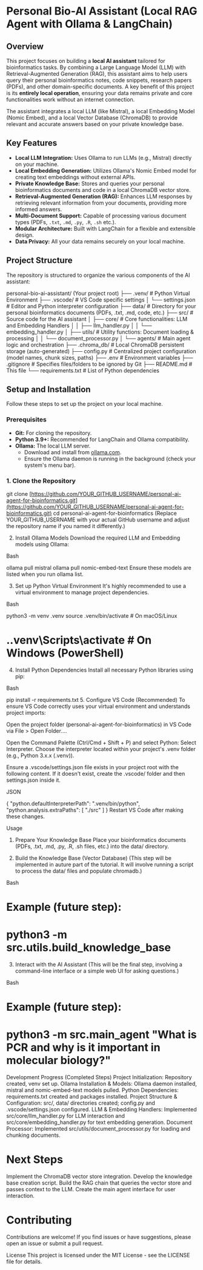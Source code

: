 # Personal Bio-AI Assistant (Local RAG Agent with Ollama & LangChain)

## Overview

This project focuses on building a **local AI assistant** tailored for bioinformatics tasks. By combining a Large Language Model (LLM) with Retrieval-Augmented Generation (RAG), this assistant aims to help users query their personal bioinformatics notes, code snippets, research papers (PDFs), and other domain-specific documents. A key benefit of this project is its **entirely local operation**, ensuring your data remains private and core functionalities work without an internet connection.

The assistant integrates a local LLM (like Mistral), a local Embedding Model (Nomic Embed), and a local Vector Database (ChromaDB) to provide relevant and accurate answers based on your private knowledge base.

## Key Features

* **Local LLM Integration:** Uses Ollama to run LLMs (e.g., Mistral) directly on your machine.
* **Local Embedding Generation:** Utilizes Ollama's Nomic Embed model for creating text embeddings without external APIs.
* **Private Knowledge Base:** Stores and queries your personal bioinformatics documents and code in a local ChromaDB vector store.
* **Retrieval-Augmented Generation (RAG):** Enhances LLM responses by retrieving relevant information from your documents, providing more informed answers.
* **Multi-Document Support:** Capable of processing various document types (PDFs, `.txt`, `.md`, `.py`, `.R`, `.sh` etc.).
* **Modular Architecture:** Built with LangChain for a flexible and extensible design.
* **Data Privacy:** All your data remains securely on your local machine.

## Project Structure

The repository is structured to organize the various components of the AI assistant:

personal-bio-ai-assistant/  (Your project root)
├── .venv/                   # Python Virtual Environment
├── .vscode/                 # VS Code specific settings
│   └── settings.json        # Editor and Python interpreter configuration
├── data/                    # Directory for your personal bioinformatics documents (PDFs, .txt, .md, code, etc.)
├── src/                     # Source code for the AI assistant
│   ├── core/                # Core functionalities: LLM and Embedding Handlers
│   │   ├── llm_handler.py
│   │   └── embedding_handler.py
│   ├── utils/               # Utility functions: Document loading & processing
│   │   └── document_processor.py
│   └── agents/              # Main agent logic and orchestration
├── .chroma_db/              # Local ChromaDB persistent storage (auto-generated)
├── config.py                # Centralized project configuration (model names, chunk sizes, paths)
├── .env                     # Environment variables
├── .gitignore               # Specifies files/folders to be ignored by Git
├── README.md                # This file
└── requirements.txt         # List of Python dependencies


## Setup and Installation

Follow these steps to set up the project on your local machine.

### Prerequisites

* **Git:** For cloning the repository.
* **Python 3.9+:** Recommended for LangChain and Ollama compatibility.
* **Ollama:** The local LLM server.
    * Download and install from [ollama.com](https://ollama.com/).
    * Ensure the Ollama daemon is running in the background (check your system's menu bar).

### 1. Clone the Repository

git clone [https://github.com/YOUR_GITHUB_USERNAME/personal-ai-agent-for-bioinformatics.git](https://github.com/YOUR_GITHUB_USERNAME/personal-ai-agent-for-bioinformatics.git)
cd personal-ai-agent-for-bioinformatics
(Replace YOUR_GITHUB_USERNAME with your actual GitHub username and adjust the repository name if you named it differently.)

2. Install Ollama Models
Download the required LLM and Embedding models using Ollama:

Bash

ollama pull mistral
ollama pull nomic-embed-text
Ensure these models are listed when you run ollama list.

3. Set up Python Virtual Environment
It's highly recommended to use a virtual environment to manage project dependencies.

Bash

python3 -m venv .venv
source .venv/bin/activate  # On macOS/Linux
# .\.venv\Scripts\activate   # On Windows (PowerShell)
4. Install Python Dependencies
Install all necessary Python libraries using pip:

Bash

pip install -r requirements.txt
5. Configure VS Code (Recommended)
To ensure VS Code correctly uses your virtual environment and understands project imports:

Open the project folder (personal-ai-agent-for-bioinformatics) in VS Code via File > Open Folder....

Open the Command Palette (Ctrl/Cmd + Shift + P) and select Python: Select Interpreter. Choose the interpreter located within your project's .venv folder (e.g., Python 3.x.x (.venv)).

Ensure a .vscode/settings.json file exists in your project root with the following content. If it doesn't exist, create the .vscode/ folder and then settings.json inside it.

JSON

{
    "python.defaultInterpreterPath": ".venv/bin/python",
    "python.analysis.extraPaths": [
        "./src"
    ]
}
Restart VS Code after making these changes.

Usage
1. Prepare Your Knowledge Base
Place your bioinformatics documents (PDFs, .txt, .md, .py, .R, .sh files, etc.) into the data/ directory.

2. Build the Knowledge Base (Vector Database)
(This step will be implemented in auture part of the tutorial. It will involve running a script to process the data/ files and populate chromadb.)

Bash

# Example (future step):
# python3 -m src.utils.build_knowledge_base
3. Interact with the AI Assistant
(This will be the final step, involving a command-line interface or a simple web UI for asking questions.)

Bash

# Example (future step):
# python3 -m src.main_agent "What is PCR and why is it important in molecular biology?"


Development Progress (Completed Steps)
Project Initialization: Repository created, venv set up.
Ollama Installation & Models: Ollama daemon installed, mistral and nomic-embed-text models pulled.
Python Dependencies: requirements.txt created and packages installed.
Project Structure & Configuration: src/, data/ directories created; config.py and .vscode/settings.json configured.
LLM & Embedding Handlers: Implemented src/core/llm_handler.py for LLM interaction and src/core/embedding_handler.py for text embedding generation.
Document Processor: Implemented src/utils/document_processor.py for loading and chunking documents.

# Next Steps
Implement the ChromaDB vector store integration.
Develop the knowledge base creation script.
Build the RAG chain that queries the vector store and passes context to the LLM.
Create the main agent interface for user interaction.

# Contributing
Contributions are welcome! If you find issues or have suggestions, please open an issue or submit a pull request.

License
This project is licensed under the MIT License - see the LICENSE file for details.